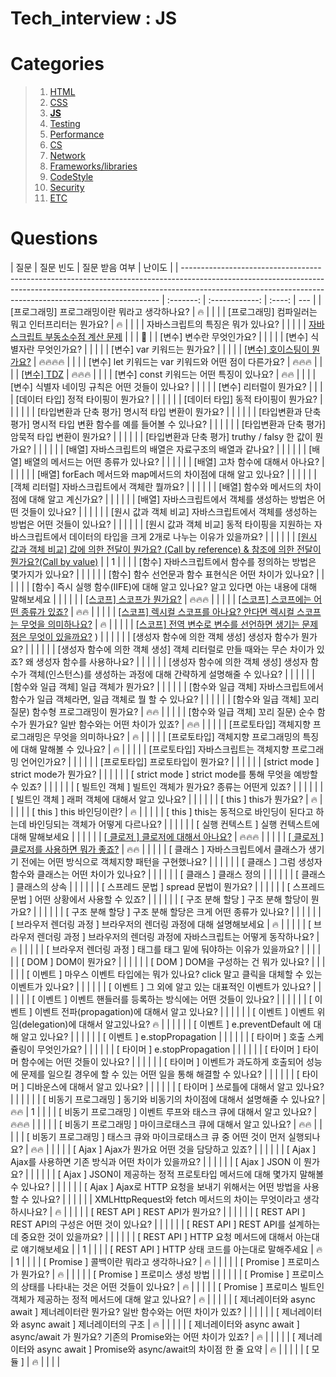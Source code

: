 # Tech_interview : JS

# Categories

> 1. [HTML](https://github.com/Pyotato/tech_interview/tree/HTML)
> 2. [CSS](https://github.com/Pyotato/tech_interview/tree/CSS)
> 3. [**JS**](https://github.com/Pyotato/tech_interview/tree/JS#Questions)
> 4. [Testing](https://github.com/Pyotato/tech_interview/tree/Testing)
> 5. [Performance](https://github.com/Pyotato/tech_interview/tree/Performance)
> 6. [CS](https://github.com/Pyotato/tech_interview/tree/CS)
> 7. [Network](https://github.com/Pyotato/tech_interview/tree/Network)
> 8. [Frameworks/libraries](https://github.com/Pyotato/tech_interview/tree/Frameworks/libraries)
> 9. [CodeStyle](https://github.com/Pyotato/tech_interview/tree/CodeStyle)
> 10. [Security](https://github.com/Pyotato/tech_interview/tree/Security)
> 11. [ETC](https://github.com/Pyotato/tech_interview/tree/ETC)

# Questions

| 질문                                                                                                                                                                                                                                 | 질문 빈도 | 질문 받음 여부 | 난이도 |
| ------------------------------------------------------------------------------------------------------------------------------------------------------------------------------------------------------------------------------------ | :-------: | :------------: | :----: | --- |
| [프로그래밍] 프로그래밍이란 뭐라고 생각하나요?                                                                                                                                                                                       |    🔥     |                |        |
| [프로그래밍] 컴파일러는 뭐고 인터프리터는 뭔가요?                                                                                                                                                                                    |    🔥     |                |        |
| 자바스크립트의 특징은 뭐가 있나요?                                                                                                                                                                                                   |           |                |        |
| [자바스크립트 부동소수점 계산 문제](https://github.com/Pyotato/tech_interview/blob/JS/floatingPoint.md)                                                                                                                              |           |                |   🌟   |
| [변수] 변수란 무엇인가요?                                                                                                                                                                                                            |           |                |        |
| [변수] 식별자란 무엇인가요?                                                                                                                                                                                                          |           |                |        |
| [변수] var 키워드는 뭔가요?                                                                                                                                                                                                          |           |                |        |
| [[변수] 호이스팅이 뭔가요?](https://github.com/Pyotato/tech_interview/blob/JS/variable/hoisting.md)                                                                                                                                  | 🔥🔥🔥🔥  |                |        |
| [변수] let 키워드는 var 키워드와 어떤 점이 다른가요?                                                                                                                                                                                 |  🔥🔥🔥   |                |        |
| [[변수] TDZ](https://github.com/Pyotato/tech_interview/blob/JS/variable/TDZ.md)                                                                                                                                                      |  🔥🔥🔥   |                |        |
| [변수] const 키워드는 어떤 특징이 있나요?                                                                                                                                                                                            |   🔥🔥    |                |        |
| [변수] 식별자 네이밍 규칙은 어떤 것들이 있나요?                                                                                                                                                                                      |           |                |        |
| [변수] 리터럴이 뭔가요?                                                                                                                                                                                                              |           |                |
| [데이터 타입] 정적 타이핑이 뭔가요?                                                                                                                                                                                                  |           |                |        |     |
| [데이터 타입] 동적 타이핑이 뭔가요?                                                                                                                                                                                                  |           |                |        |     |
| [타입변환과 단축 평가] 명시적 타입 변환이 뭔가요?                                                                                                                                                                                    |           |                |        |     |
| [타입변환과 단축 평가] 명시적 타입 변환 함수를 예를 들어볼 수 있나요?                                                                                                                                                                |           |                |        |     |
| [타입변환과 단축 평가] 암묵적 타입 변환이 뭔가요?                                                                                                                                                                                    |           |                |        |     |
| [타입변환과 단축 평가] truthy / falsy 한 값이 뭔가요?                                                                                                                                                                                |           |                |        |     |
| [배열] 자바스크립트의 배열은 자료구조의 배열과 같나요?                                                                                                                                                                               |           |                |        |     |
| [배열] 배열의 메서드는 어떤 종류가 있나요?                                                                                                                                                                                           |           |                |        |     |
| [배열] 고차 함수에 대해서 아나요?                                                                                                                                                                                                    |           |                |        |     |
| [배열] forEach 메서드와 map메서드의 차이점에 대해 알고 있나요?                                                                                                                                                                       |           |                |        |     |
| [객체 리터럴] 자바스크립트에서 객체란 뭘까요?                                                                                                                                                                                        |           |                |        |     |
| [배열] 함수와 메서드의 차이점에 대해 알고 계신가요?                                                                                                                                                                                  |           |                |        |     |
| [배열] 자바스크립트에서 객체를 생성하는 방법은 어떤 것들이 있나요?                                                                                                                                                                   |           |                |        |     |
| [원시 값과 객체 비교] 자바스크립트에서 객체를 생성하는 방법은 어떤 것들이 있나요?                                                                                                                                                    |           |                |        |     |
| [원시 값과 객체 비교] 동적 타이핑을 지원하는 자바스크립트에서 데이터의 타입을 크게 2개로 나누는 이유가 있을까요?                                                                                                                     |           |                |        |     |
| [[원시 값과 객체 비교] 값에 의한 전달이 뭔가요? (Call by reference) & 참조에 의한 전달이 뭔가요?(Call by value)](https://github.com/Pyotato/tech_interview/blob/JS/primitive_vs_objects/callByRef_Val.md)                            |           |       1        |        |     |
| [함수] 자바스크립트에서 함수를 정의하는 방법은 몇가지가 있나요?                                                                                                                                                                      |           |                |        |     |
| [함수] 함수 선언문과 함수 표현식은 어떤 차이가 있나요?                                                                                                                                                                               |           |                |        |     |
| [함수] 즉시 실행 함수(IIFE)에 대해 알고 있나요? 알고 있다면 아는 내용에 대해 말해보세요                                                                                                                                              |           |                |        |     |
| [[스코프] 스코프가 뭔가요?](https://github.com/Pyotato/tech_interview/blob/JS/scope/definition.md)                                                                                                                                   |  🔥🔥🔥   |                |        |     |
| [[스코프] 스코프에는 어떤 종류가 있죠?](https://github.com/Pyotato/tech_interview/blob/JS/scope/types.md#scope--type)                                                                                                                |   🔥🔥    |                |        |     |
| [[스코프] 렉시컬 스코프를 아나요? 안다면 렉시컬 스코프는 무엇을 의미하나요?](https://github.com/Pyotato/tech_interview/blob/JS/scope/types.md#%EB%A0%89%EC%8B%9C%EC%BB%AC-%EC%8A%A4%EC%BD%94%ED%94%84lexical-scope-cf-dynamic-scope) |    🔥     |                |        |     |
| [[스코프] 전역 변수로 변수를 선언하면 생기는 문제점은 무엇이 있을까요?](https://github.com/Pyotato/tech_interview/blob/JS/scope/types.md#%EC%A0%84%EC%97%AD-%EB%B3%80%EC%88%98-%EB%AC%B8%EC%A0%9C%EC%A0%90) )                        |           |                |        |     |
| [생성자 함수에 의한 객체 생성] 생성자 함수가 뭔가요?                                                                                                                                                                                 |           |                |        |     |
| [생성자 함수에 의한 객체 생성] 객체 리터럴로 만들 때와는 무슨 차이가 있죠? 왜 생성자 함수를 사용하나요?                                                                                                                              |           |                |        |     |
| [생성자 함수에 의한 객체 생성] 생성자 함수가 객체(인스턴스)를 생성하는 과정에 대해 간략하게 설명해줄 수 있나요?                                                                                                                      |           |                |        |     |
| [함수와 일급 객체] 일급 객체가 뭔가요?                                                                                                                                                                                               |           |                |        |     |
| [함수와 일급 객체] 자바스크립트에서 함수가 일급 객체라면, 일급 객체로 뭘 할 수 있나요?                                                                                                                                               |           |                |        |     |
| [함수와 일급 객체] 꼬리 질문) 함수형 프로그래밍이 뭔가요?                                                                                                                                                                            |   🔥🔥    |                |        |     |
| [함수와 일급 객체] 꼬리 질문) 순수 함수가 뭔가요? 일반 함수와는 어떤 차이가 있죠?                                                                                                                                                    |   🔥🔥    |                |        |     |
| [프로토타입] 객체지향 프로그래밍은 무엇을 의미하나요?                                                                                                                                                                                |    🔥     |                |        |     |
| [프로토타입] 객체지향 프로그래밍의 특징에 대해 말해볼 수 있나요?                                                                                                                                                                     |    🔥     |                |        |     |
| [프로토타입] 자바스크립트는 객체지향 프로그래밍 언어인가요?                                                                                                                                                                          |           |                |        |     |
| [프로토타입] 프로토타입이 뭔가요?                                                                                                                                                                                                    |           |                |        |     |
| [strict mode ] strict mode가 뭔가요?                                                                                                                                                                                                 |           |                |        |     |
| [ strict mode ] strict mode를 통해 무엇을 예방할 수 있죠?                                                                                                                                                                            |           |                |        |     |
| [ 빌트인 객체 ] 빌트인 객체가 뭔가요? 종류는 어떤게 있죠?                                                                                                                                                                            |           |                |        |     |
| [ 빌트인 객체 ] 래퍼 객체에 대해서 알고 있나요?                                                                                                                                                                                      |           |                |        |     |
| [ this ] this가 뭔가요?                                                                                                                                                                                                              |    🔥     |                |        |     |
| [ this ] this 바인딩이란?                                                                                                                                                                                                            |    🔥     |                |        |     |
| [ this ] this는 동적으로 바인딩이 된다고 하는데 바인딩되는 객체가 어떻게 다르나요?                                                                                                                                                   |           |                |        |     |
| [ 실행 컨텍스트 ] 실행 컨텍스트에 대해 말해보세요                                                                                                                                                                                    |           |                |        |     |
| [[ 클로저 ] 클로저에 대해서 아나요?](https://github.com/Pyotato/tech_interview/blob/JS/closure/definition.md)                                                                                                                        |  🔥🔥🔥   |                |        |     |
| [[ 클로저 ] 클로저를 사용하면 뭐가 좋죠?](https://github.com/Pyotato/tech_interview/blob/JS/closure/pros_cons.md)                                                                                                                    |   🔥🔥    |                |        |     |
| [ 클래스 ] 자바스크립트에서 클래스가 생기기 전에는 어떤 방식으로 객체지향 패턴을 구현했나요?                                                                                                                                         |           |                |        |     |
| [ 클래스 ] 그럼 생성자 함수와 클래스는 어떤 차이가 있나요?                                                                                                                                                                           |           |                |        |     |
| [ 클래스 ] 클래스 정의                                                                                                                                                                                                               |           |                |        |     |
| [ 클래스 ] 클래스의 상속                                                                                                                                                                                                             |           |                |        |     |
| [ 스프레드 문법 ] spread 문법이 뭔가요?                                                                                                                                                                                              |           |                |        |     |
| [ 스프레드 문법 ] 어떤 상황에서 사용할 수 있죠?                                                                                                                                                                                      |           |                |        |     |
| [ 구조 분해 할당 ] 구조 분해 할당이 뭔가요?                                                                                                                                                                                          |           |                |        |     |
| [ 구조 분해 할당 ] 구조 분해 할당은 크게 어떤 종류가 있나요?                                                                                                                                                                         |           |                |        |     |
| [ 브라우저 렌더링 과정 ] 브라우저의 렌더링 과정에 대해 설명해보세요                                                                                                                                                                  |    🔥     |                |        |     |
| [ 브라우저 렌더링 과정 ] 브라우저의 렌더링 과정에 자바스크립트는 어떻게 동작하나요?                                                                                                                                                  |    🔥     |                |        |     |
| [ 브라우저 렌더링 과정 ] <script></script> 태그를 <body></body> 태그 밑에 둬야하는 이유가 있을까요?                                                                                                                                  |           |                |        |     |
| [ DOM ] DOM이 뭔가요?                                                                                                                                                                                                                |           |                |        |     |
| [ DOM ] DOM을 구성하는 건 뭐가 있나요?                                                                                                                                                                                               |           |                |        |     |
| [ 이벤트 ] 마우스 이벤트 타입에는 뭐가 있나요? click 말고 클릭을 대체할 수 있는 이벤트가 있나요?                                                                                                                                     |           |                |        |     |
| [ 이벤트 ] 그 외에 알고 있는 대표적인 이벤트가 있나요?                                                                                                                                                                               |           |                |        |     |
| [ 이벤트 ] 이벤트 핸들러를 등록하는 방식에는 어떤 것들이 있나요?                                                                                                                                                                     |           |                |        |     |
| [ 이벤트 ] 이벤트 전파(propagation)에 대해서 알고 있나요?                                                                                                                                                                            |           |                |        |     |
| [ 이벤트 ] 이벤트 위임(delegation)에 대해서 알고있나요? 🔥                                                                                                                                                                           |           |                |        |     |
| [ 이벤트 ] e.preventDefault 에 대해 알고 있나요?                                                                                                                                                                                     |           |                |        |     |
| [ 이벤트 ] e.stopPropagation                                                                                                                                                                                                         |           |                |        |     |
| [ 타이머 ] 호출 스케쥴링이 무엇인가요?                                                                                                                                                                                               |           |                |        |     |
| [ 타이머 ] e.stopPropagation                                                                                                                                                                                                         |           |                |        |     |
| [ 타이머 ] 타이머 함수에는 어떤 것들이 있나요?                                                                                                                                                                                       |           |                |        |     |
| [ 타이머 ] 이벤트가 과도하게 호출되어 성능에 문제를 일으킬 경우에 할 수 있는 어떤 일을 통해 해결할 수 있나요?                                                                                                                        |           |                |        |     |
| [ 타이머 ] 디바운스에 대해서 알고 있나요?                                                                                                                                                                                            |           |                |        |     |
| [ 타이머 ] 쓰로틀에 대해서 알고 있나요?                                                                                                                                                                                              |           |                |        |     |
| [ 비동기 프로그래밍 ] 동기와 비동기의 차이점에 대해서 설명해줄 수 있나요?                                                                                                                                                            |   🔥🔥    |       1        |        |     |
| [ 비동기 프로그래밍 ] 이벤트 루프와 태스크 큐에 대해서 알고 있나요?                                                                                                                                                                  |  🔥🔥🔥   |                |        |     |
| [ 비동기 프로그래밍 ] 마이크로태스크 큐에 대해서 알고 있나요?                                                                                                                                                                        |   🔥🔥    |                |        |     |
| [ 비동기 프로그래밍 ] 태스크 큐와 마이크로태스크 큐 중 어떤 것이 먼저 실행되나요?                                                                                                                                                    |   🔥🔥    |                |        |     |
| [ Ajax ] Ajax가 뭔가요 어떤 것을 담당하고 있죠?                                                                                                                                                                                      |           |                |        |     |
| [ Ajax ] Ajax를 사용하면 기존 방식과 어떤 차이가 있을까요?                                                                                                                                                                           |           |                |        |     |
| [ Ajax ] JSON 이 뭔가요?                                                                                                                                                                                                             |           |                |        |     |
| [ Ajax ] JSON이 제공하는 정적 프로토타입 메서드에 대해 몇가지 말해볼 수 있나요?                                                                                                                                                      |           |                |        |     |
| [ Ajax ] Ajax로 HTTP 요청을 보내기 위해서는 어떤 방법을 사용할 수 있나요?                                                                                                                                                            |           |                |        |     |
| XMLHttpRequest와 fetch 메서드의 차이는 무엇이라고 생각하시나요?                                                                                                                                                                      |    🔥     |                |        |     |
| [ REST API ] REST API가 뭔가요?                                                                                                                                                                                                      |           |                |        |     |
| [ REST API ] REST API의 구성은 어떤 것이 있나요?                                                                                                                                                                                     |           |                |        |     |
| [ REST API ] REST API를 설계하는데 중요한 것이 있을까요?                                                                                                                                                                             |           |                |        |     |
| [ REST API ] HTTP 요청 메서드에 대해서 아는대로 얘기해보세요                                                                                                                                                                         |           |       1        |        |     |
| [ REST API ] HTTP 상태 코드를 아는대로 말해주세요                                                                                                                                                                                    |    🔥     |       1        |        |     |
| [ Promise ] 콜백이란 뭐라고 생각하나요?                                                                                                                                                                                              |    🔥     |                |        |     |
| [ Promise ] 프로미스가 뭔가요?                                                                                                                                                                                                       |    🔥     |                |        |     |
| [ Promise ] 프로미스 생성 방법                                                                                                                                                                                                       |           |                |        |     |
| [ Promise ] 프로미스의 상태를 나타내는 것은 어떤 것들이 있나요?                                                                                                                                                                      |    🔥     |                |        |     |
| [ Promise ] 프로미스 빌트인 객체가 제공하는 정적 메서드에 대해 알고 있나요?                                                                                                                                                          |    🔥     |                |        |     |
| [ 제너레이터와 async await ] 제너레이터란 뭔가요? 일반 함수와는 어떤 차이가 있죠?                                                                                                                                                    |           |                |        |     |
| [ 제너레이터와 async await ] 제너레이터의 구조                                                                                                                                                                                       |    🔥     |                |        |     |
| [ 제너레이터와 async await ] async/await 가 뭔가요? 기존의 Promise와는 어떤 차이가 있죠?                                                                                                                                             |    🔥     |                |        |     |
| [ 제너레이터와 async await ] Promise와 async/await의 차이점 한 줄 요약                                                                                                                                                               |    🔥     |                |        |     |
| [ 모듈 ]                                                                                                                                                                                                                             |    🔥     |                |        |     |
